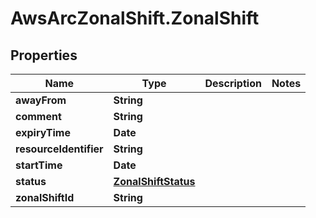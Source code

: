 # AwsArcZonalShift.ZonalShift

## Properties

Name | Type | Description | Notes
------------ | ------------- | ------------- | -------------
**awayFrom** | **String** |  | 
**comment** | **String** |  | 
**expiryTime** | **Date** |  | 
**resourceIdentifier** | **String** |  | 
**startTime** | **Date** |  | 
**status** | [**ZonalShiftStatus**](ZonalShiftStatus.md) |  | 
**zonalShiftId** | **String** |  | 


